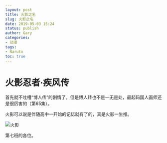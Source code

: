 ```yaml
---
layout: post
title: 火影之名
slug: 火影之名
date: 2019-05-03 15:24
status: publish
author: Gary
categories: 
- 动漫
tags: 
- Naruto
toc: true
---
```


# 火影忍者·疾风传

首先就不吐槽“博人传”的剧情了，但是博人转也不是一无是处，最起码国人画师还是很厉害的（第65集）。

火影可以说是伴随高中一开始的记忆就有了的，真是火影一生推。

![火影](./images/火影.jpg)

第七班的各位。